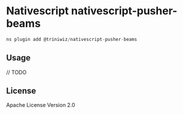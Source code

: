 # Nativescript nativescript-pusher-beams

```javascript
ns plugin add @triniwiz/nativescript-pusher-beams
```

## Usage

// TODO

## License

Apache License Version 2.0
